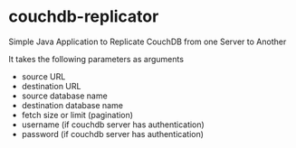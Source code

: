 # couchdb-replicator
Simple Java Application to Replicate CouchDB from one Server to Another

It takes the following parameters as arguments

* source URL
* destination URL
* source database name
* destination database name
* fetch size or limit (pagination)
* username (if couchdb server has authentication)
* password (if couchdb server has authentication)
